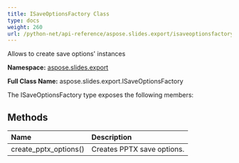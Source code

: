 ```yaml
---
title: ISaveOptionsFactory Class
type: docs
weight: 260
url: /python-net/api-reference/aspose.slides.export/isaveoptionsfactory/
---
```


Allows to create save options' instances

**Namespace:** [aspose.slides.export](/slides/python-net/api-reference/aspose.slides.export/)

**Full Class Name:** aspose.slides.export.ISaveOptionsFactory



The ISaveOptionsFactory type exposes the following members:
## **Methods**
|**Name**|**Description**|
| :- | :- |
|create_pptx_options()|Creates PPTX save options.|

